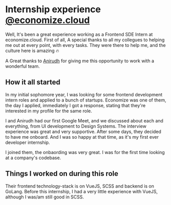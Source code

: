 
# Internship experience [@economize.cloud](https://economize.cloud)

Well, It's been a great experience working as a Frontend SDE Intern at economize.cloud. First of all, A special thanks to all my collegues to helping me out at every point, with every tasks. They were there to help me, and the culture here is amazing 🔥

A Great thanks to [Anirudh](https://www.linkedin.com/in/manirudh/) for giving me this opportunity to work with a wonderful team.

## How it all started

In my initial sophomore year, I was looking for some frontend development intern roles and applied to a bunch of startups. Economize was one of them, the day I applied, immediately I got a response, stating that they're interested in my profile for the same role.

I and Anirudh had our first Google Meet, and we discussed about each and everything, from UI development to Design Systems. The interview experience was great and very supportive.
After some days, they decided to have me onboard.
And I was so happy at that time, as it's my first ever developer internship.

I joined them, the onbaording was very great. I was for the first time looking at a company's codebase.

## Things I worked on during this role

Their frontend technology-stack is on VueJS, SCSS and backend is on GoLang. Before this internship, I had a very little experience with VueJS, although I was/am still good in SCSS. 